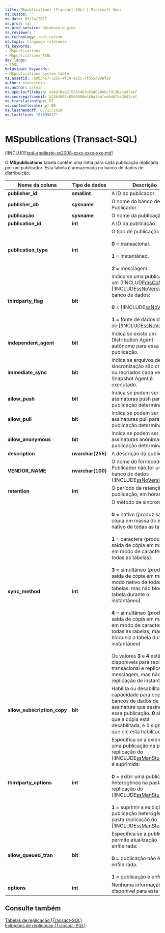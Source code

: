 ```yaml
---
title: MSpublications (Transact-SQL) | Microsoft Docs
ms.custom: ''
ms.date: 03/14/2017
ms.prod: sql
ms.prod_service: database-engine
ms.reviewer: ''
ms.technology: replication
ms.topic: language-reference
f1_keywords:
- MSpublications
- MSpublications_TSQL
dev_langs:
- TSQL
helpviewer_keywords:
- MSpublications system table
ms.assetid: 7a0b3457-7265-4f24-a255-7f055d908f20
author: stevestein
ms.author: sstein
ms.openlocfilehash: de4970e82155454b3d05d6200bc7413baca97aef
ms.sourcegitcommit: b2464064c0566590e486a3aafae6d67ce2645cef
ms.translationtype: MT
ms.contentlocale: pt-BR
ms.lasthandoff: 07/15/2019
ms.locfileid: "67939017"
---
```

# <a name="mspublications-transact-sql"></a>MSpublications (Transact-SQL)
[!INCLUDE[tsql-appliesto-ss2008-xxxx-xxxx-xxx-md](../../includes/tsql-appliesto-ss2008-xxxx-xxxx-xxx-md.md)]

  O **MSpublications** tabela contém uma linha para cada publicação replicada por um publicador. Esta tabela é armazenada no banco de dados de distribuição.  
  
|Nome da coluna|Tipo de dados|Descrição|  
|-----------------|---------------|-----------------|  
|**publisher_id**|**smallint**|A ID do publicador.|  
|**publisher_db**|**sysname**|O nome do banco de dados Publicador.|  
|**publicação**|**sysname**|O nome da publicação.|  
|**publication_id**|**int**|A ID da publicação.|  
|**publication_type**|**int**|O tipo de publicação:<br /><br /> **0** = transacional.<br /><br /> **1** = instantâneo.<br /><br /> **2** = mesclagem.|  
|**thirdparty_flag**|**bit**|Indica se uma publicação é um [!INCLUDE[msCoName](../../includes/msconame-md.md)] [!INCLUDE[ssNoVersion](../../includes/ssnoversion-md.md)] banco de dados:<br /><br /> **0** = [!INCLUDE[ssNoVersion](../../includes/ssnoversion-md.md)].<br /><br /> **1** = fonte de dados diferente de [!INCLUDE[ssNoVersion](../../includes/ssnoversion-md.md)].|  
|**independent_agent**|**bit**|Indica se existe um Distribution Agent autônomo para essa publicação.|  
|**immediate_sync**|**bit**|Indica se arquivos de sincronização são criados ou recriados cada vez que o Snapshot Agent é executado.|  
|**allow_push**|**bit**|Indica se podem ser criadas assinaturas push para a publicação determinada.|  
|**allow_pull**|**bit**|Indica se podem ser criadas assinaturas pull para a publicação determinada.|  
|**allow_anonymous**|**bit**|Indica se podem ser criadas assinaturas anônimas para a publicação determinada.|  
|**description**|**nvarchar(255)**|A descrição da publicação.|  
|**VENDOR_NAME**|**nvarchar(100)**|O nome do fornecedor se Publicador não for um banco de dados [!INCLUDE[ssNoVersion](../../includes/ssnoversion-md.md)].|  
|**retention**|**int**|O período de retenção da publicação, em horas.|  
|**sync_method**|**int**|O método de sincronização:<br /><br /> **0** = nativo (produz saída de cópia em massa do modo nativo de todas as tabelas).<br /><br /> **1** = caractere (produz uma saída de cópia em massa em modo de caractere de todas as tabelas).<br /><br /> **3** = simultâneo (produz saída de cópia em massa do modo nativo de todas as tabelas, mas não bloqueia a tabela durante o instantâneo).<br /><br /> **4** = simultâneo (produz uma saída de cópia em massa em modo de caractere de todas as tabelas, mas não bloqueia a tabela durante o instantâneo)<br /><br /> Os valores **3** e **4** estão disponíveis para replicação transacional e replicação de mesclagem, mas não para replicação de instantâneo.|  
|**allow_subscription_copy**|**bit**|Habilita ou desabilita a capacidade para copiar os bancos de dados de assinatura que assinam essa publicação. **0** significa que a cópia está desabilitada, e **1** significa que ele está habilitado.|  
|**thirdparty_options**|**int**|Especifica se a exibição de uma publicação na pasta replicação do [!INCLUDE[ssManStudioFull](../../includes/ssmanstudiofull-md.md)] é suprimida:<br /><br /> **0** = exibir uma publicação heterogênea na pasta replicação do [!INCLUDE[ssManStudioFull](../../includes/ssmanstudiofull-md.md)].<br /><br /> **1** = suprimir a exibição uma publicação heterogênea na pasta replicação do [!INCLUDE[ssManStudioFull](../../includes/ssmanstudiofull-md.md)].|  
|**allow_queued_tran**|**bit**|Especifica se a publicação permite atualização enfileirada:<br /><br /> **0 =** publicação não é enfileirada.<br /><br /> **1** = publicação é enfileirada.|  
|**options**|**int**|Nenhuma informação está disponível para esta versão.|  
  
## <a name="see-also"></a>Consulte também  
 [Tabelas de replicação &#40;Transact-SQL&#41;](../../relational-databases/system-tables/replication-tables-transact-sql.md)   
 [Exibições de replicação &#40;Transact-SQL&#41;](../../relational-databases/system-views/replication-views-transact-sql.md)  
  
  

